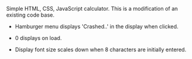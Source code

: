 Simple HTML, CSS, JavaScript calculator. This is a modification of an existing code base.

* Hamburger menu displays 'Crashed..' in the display when clicked.

* 0 displays on load.

* Display font size scales down when 8 characters are initially entered.
